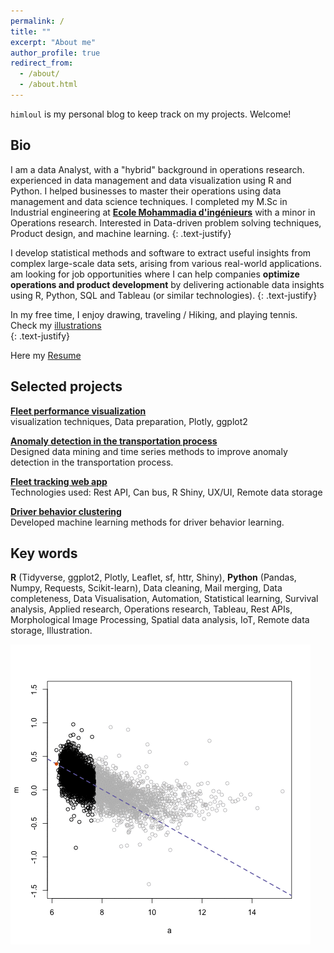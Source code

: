 ```yaml
---
permalink: /
title: ""
excerpt: "About me"
author_profile: true
redirect_from:
  - /about/
  - /about.html
---
```


`himloul` is my personal blog to keep track on my projects. Welcome!
  
## Bio

I am a data Analyst, with a "hybrid" background in operations research. experienced in data management and data visualization using R and Python.
I helped businesses to master their operations using data management and data science techniques.
I completed my M.Sc in Industrial engineering at **[Ecole Mohammadia d'ingénieurs](https://www.emi.ac.ma/)** with a minor in Operations research.
Interested in Data-driven problem solving techniques, Product design, and machine learning.
{: .text-justify}

I develop statistical methods and software to extract useful insights from complex large-scale data sets, arising from various real-world applications.  
am looking for job opportunities where I can help companies 
**optimize operations and product development** 
by delivering actionable data insights using R, Python, SQL and Tableau (or similar technologies).
{: .text-justify}
  
In my free time, I enjoy drawing, traveling / Hiking, and playing tennis. Check my [illustrations](https://himl.tumblr.com/)  
{: .text-justify}  

Here my [Resume](https://himloul.github.io/cv/)

## Selected projects

__[Fleet performance visualization](https://www.rpubs.com/himl/fleet_performance_report)__  
visualization techniques, Data preparation, Plotly, ggplot2

__[Anomaly detection in the transportation process](https://rpubs.com/himl/713598)__  
Designed data mining and time series methods to improve anomaly detection in the transportation process.

__[Fleet tracking web app](https://rpubs.com/himl/724135)__  
Technologies used: Rest API, Can bus, R Shiny, UX/UI, Remote data storage

__[Driver behavior clustering]()__  
Developed machine learning methods for driver behavior learning.

## Key words
  
**R** (Tidyverse, ggplot2, Plotly, Leaflet, sf, httr, Shiny), **Python** (Pandas, Numpy, Requests, Scikit-learn), Data cleaning, Mail merging, Data completeness, Data Visualisation, Automation, Statistical learning, Survival analysis, Applied research, Operations research, Tableau, Rest APIs, Morphological Image Processing, Spatial data analysis, IoT, Remote data storage, Illustration.
  
![image](/images/ev.gif)


